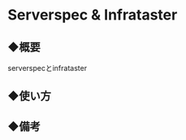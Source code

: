 Serverspec & Infrataster
==========

◆概要
----------
serverspecとinfrataster

◆使い方
----------

◆備考
----------
